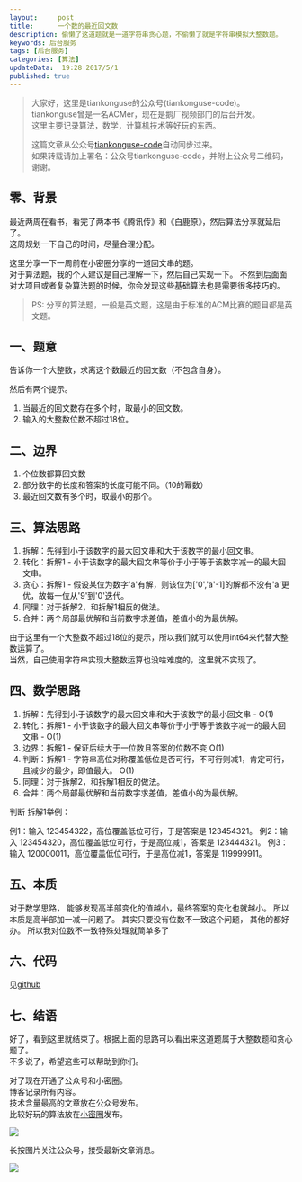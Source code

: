 ```yaml
---  
layout:     post  
title:      一个数的最近回文数
description: 偷懒了这道题就是一道字符串贪心题，不偷懒了就是字符串模拟大整数题。         
keywords: 后台服务  
tags: [后台服务]  
categories: [算法]  
updateData:  19:28 2017/5/1  
published: true  
---  
```

  
  
>   
> 大家好，这里是tiankonguse的公众号(tiankonguse-code)。    
> tiankonguse曾是一名ACMer，现在是鹅厂视频部门的后台开发。    
> 这里主要记录算法，数学，计算机技术等好玩的东西。   
>      
> 这篇文章从公众号[tiankonguse-code](http://mp.weixin.qq.com/s/kjuZuB6l80e49rP_cJEr_g)自动同步过来。    
> 如果转载请加上署名：公众号tiankonguse-code，并附上公众号二维码，谢谢。    
>    
  

## 零、背景

最近两周在看书，看完了两本书《腾讯传》和《白鹿原》，然后算法分享就延后了。  
这周规划一下自己的时间，尽量合理分配。  

这里分享一下一周前在小密圈分享的一道回文串的题。  
对于算法题，我的个人建议是自己理解一下，然后自己实现一下。
不然到后面面对大项目或者复杂算法题的时候，你会发现这些基础算法也是需要很多技巧的。  

>  
>  PS: 分享的算法题，一般是英文题，这是由于标准的ACM比赛的题目都是英文题。  
>  


## 一、题意


告诉你一个大整数，求离这个数最近的回文数（不包含自身）。  

然后有两个提示。

1. 当最近的回文数存在多个时，取最小的回文数。  
2. 输入的大整数位数不超过18位。  


## 二、边界

1. 个位数都算回文数  
2. 部分数字的长度和答案的长度可能不同。（10的幂数）  
3. 最近回文数有多个时，取最小的那个。  


## 三、算法思路  


1. 拆解：先得到小于该数字的最大回文串和大于该数字的最小回文串。  
2. 转化：拆解1 - 小于该数字的最大回文串等价于小于等于该数字减一的最大回文串。  
3. 贪心：拆解1 - 假设某位为数字'a'有解，则该位为['0','a'-1]的解都不没有'a'更优，故每一位从'9'到'0'迭代。  
4. 同理：对于拆解2，和拆解1相反的做法。  
5. 合并：两个局部最优解和当前数字求差值，差值小的为最优解。  


由于这里有一个大整数不超过18位的提示，所以我们就可以使用int64来代替大整数运算了。  
当然，自己使用字符串实现大整数运算也没啥难度的，这里就不实现了。  



## 四、数学思路


1. 拆解：先得到小于该数字的最大回文串和大于该数字的最小回文串 - O(1) 
2. 转化：拆解1 - 小于该数字的最大回文串等价于小于等于该数字减一的最大回文串 - O(1)
3. 边界：拆解1 - 保证后续大于一位数且答案的位数不变 O(1)
4. 判断：拆解1 - 字符串高位对称覆盖低位是否可行，不可行则减1，肯定可行，且减少的最少，即值最大。 O(1)
5. 同理：对于拆解2，和拆解1相反的做法。  
6. 合并：两个局部最优解和当前数字求差值，差值小的为最优解。

判断 拆解1举例：

例1：输入 123454322，高位覆盖低位可行，于是答案是 123454321。
例2：输入 123454320，高位覆盖低位可行，于是高位减1，答案是 123444321。
例3：输入 120000011，高位覆盖低位可行，于是高位减1，答案是 119999911。

## 五、本质

对于数学思路， 能够发现高半部变化的值越小，最终答案的变化也就越小。
所以本质是高半部加一减一问题了。
其实只要没有位数不一致这个问题， 其他的都好办。 所以我对位数不一致特殊处理就简单多了



## 六、代码

见[github](https://github.com/tiankonguse/leetcode-solutions/tree/master/problemset/find-the-closest-palindrome)




## 七、结语


好了，看到这里就结束了。根据上面的思路可以看出来这道题属于大整数题和贪心题了。    
不多说了，希望这些可以帮助到你们。  



对了现在开通了公众号和小密圈。  
博客记录所有内容。  
技术含量最高的文章放在公众号发布。  
比较好玩的算法放在[小密圈](https://wx.xiaomiquan.com/mweb/views/joingroup/join_group.html?group_id=281548515451&secret=r0krqw9fw0at24vxjxo1uo4k0h4lfe47&extra=d67ce0c25ec91252b3af846a10154c9e9d4cb50c763fee178acd68cd2c2e09ee)发布。  


![](//res.tiankonguse.com/images/suanfa_xiaomiquan.jpg)  
  
  
长按图片关注公众号，接受最新文章消息。   
  
![](//res.tiankonguse.com/images/weixin-50cm.jpg)  
  
  
  
